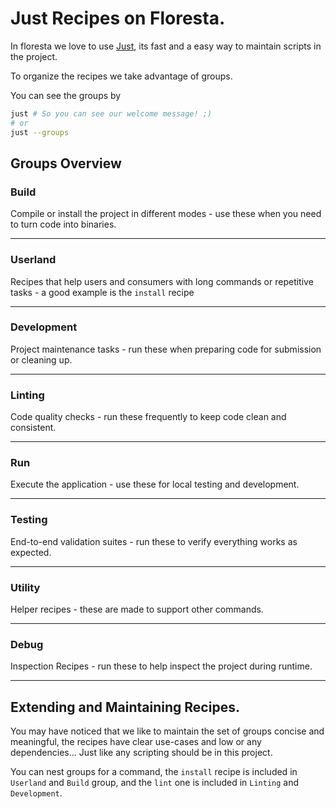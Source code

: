 # Just Recipes on Floresta.


In floresta we love to use [Just](https://just.systems/man/en/), its fast and a easy way to maintain scripts in the project.

To organize the recipes we take advantage of groups. 

You can see the groups by
```Bash
just # So you can see our welcome message! ;)
# or
just --groups
```

## Groups Overview
### Build

Compile or install the project in different modes - use these when you need to turn code into binaries.

---

### Userland

Recipes that help users and consumers with long commands or repetitive tasks - a good example is the `install` recipe

---

### Development

Project maintenance tasks - run these when preparing code for submission or cleaning up.

---

### Linting

Code quality checks - run these frequently to keep code clean and consistent.

---

### Run

Execute the application - use these for local testing and development.

---

### Testing
End-to-end validation suites - run these to verify everything works as expected.

---

### Utility

Helper recipes - these are made to support other commands.

---

### Debug

Inspection Recipes - run these to help inspect the project during runtime.

---

## Extending and Maintaining Recipes.

You may have noticed that we like to maintain the set of groups concise and meaningful, the recipes have clear use-cases and low or any dependencies... Just like any scripting should be in this project.

You can nest groups for a command, the `install` recipe is included in `Userland` and `Build` group, and the `lint` one is included in `Linting` and `Development`.
